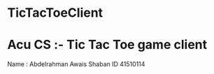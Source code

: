 TicTacToeClient
===============

Acu CS :- Tic Tac Toe game client
==================================
Name : Abdelrahman Awais Shaban
ID 41510114

